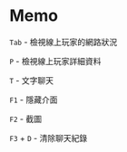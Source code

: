 # Memo

`Tab` - 檢視線上玩家的網路狀況  

`P` - 檢視線上玩家詳細資料  

`T` - 文字聊天  

`F1` - 隱藏介面  

`F2` - 截圖  

`F3` + `D` - 清除聊天紀錄  
